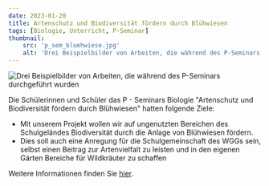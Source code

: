 ```yaml
---
date: 2023-01-20
title: Artenschutz und Biodiversität fördern durch Blühwiesen
tags: [Biologie, Unterricht, P-Seminar]
thumbnail: 
    src: 'p_sem_bluehwiese.jpg'
    alt: 'Drei Beispielbilder von Arbeiten, die während des P-Seminars durchgeführt wurden'
---
```

![Drei Beispielbilder von Arbeiten, die während des P-Seminars durchgeführt wurden](/images/p_sem_bluehwiese.jpg)
<p>Die Schülerinnen und Schüler das P - Seminars Biologie "Artenschutz und Biodiversität fördern durch Blühwiesen" hatten folgende Ziele:
<ul><li>Mit unserem Projekt wollen wir auf
ungenutzten Bereichen des
Schulgeländes Biodiversität durch die
Anlage von Blühwiesen fördern.</li><li>Dies soll auch eine Anregung für die
Schulgemeinschaft des WGGs sein,
selbst einen Beitrag zur Artenvielfalt
zu leisten und in den eigenen Gärten
Bereiche für Wildkräuter zu schaffen</li></ul>

Weitere Informationen finden Sie <a href="/documents/p_sem_praes.pdf" target = "_blank">hier</a>.